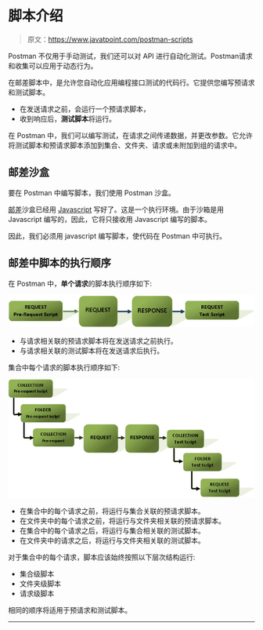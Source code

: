 # 脚本介绍

> 原文：<https://www.javatpoint.com/postman-scripts>

Postman 不仅用于手动测试，我们还可以对 API 进行自动化测试。Postman请求和收集可以应用于动态行为。

在邮差脚本中，是允许您自动化应用编程接口测试的代码行。它提供您编写预请求和测试脚本。

*   在发送请求之前，会运行一个预请求脚本，
*   收到响应后，**测试脚本**将运行。

在 Postman 中，我们可以编写测试，在请求之间传递数据，并更改参数。它允许将测试脚本和预请求脚本添加到集合、文件夹、请求或未附加到组的请求中。

## 邮差沙盒

要在 Postman 中编写脚本，我们使用 Postman 沙盒。

[邮差](https://www.javatpoint.com/postman)沙盒已经用 [Javascript](https://www.javatpoint.com/javascript-tutorial) 写好了。这是一个执行环境。由于沙箱是用 Javascript 编写的，因此，它将只接收用 Javascript 编写的脚本。

因此，我们必须用 javascript 编写脚本，使代码在 Postman 中可执行。

## 邮差中脚本的执行顺序

在 Postman 中，**单个请求**的脚本执行顺序如下:

![Intro to Scripts](img/da9ca74b9909018415ec7bf5012e9d2a.png)

*   与请求相关联的预请求脚本将在发送请求之前执行。
*   与请求相关联的测试脚本将在发送请求后执行。

集合中每个请求的脚本执行顺序如下:

![Intro to Scripts](img/d1836b99566fbfbcfba7e4f726033dc5.png)

*   在集合中的每个请求之前，将运行与集合关联的预请求脚本。
*   在文件夹中的每个请求之前，将运行与文件夹相关联的预请求脚本。
*   在集合中的每个请求之后，将运行与集合相关联的测试脚本。
*   在文件夹中的请求之后，将运行与文件夹相关联的测试脚本。

对于集合中的每个请求，脚本应该始终按照以下层次结构运行:

*   集合级脚本
*   文件夹级脚本
*   请求级脚本

相同的顺序将适用于预请求和测试脚本。

* * *